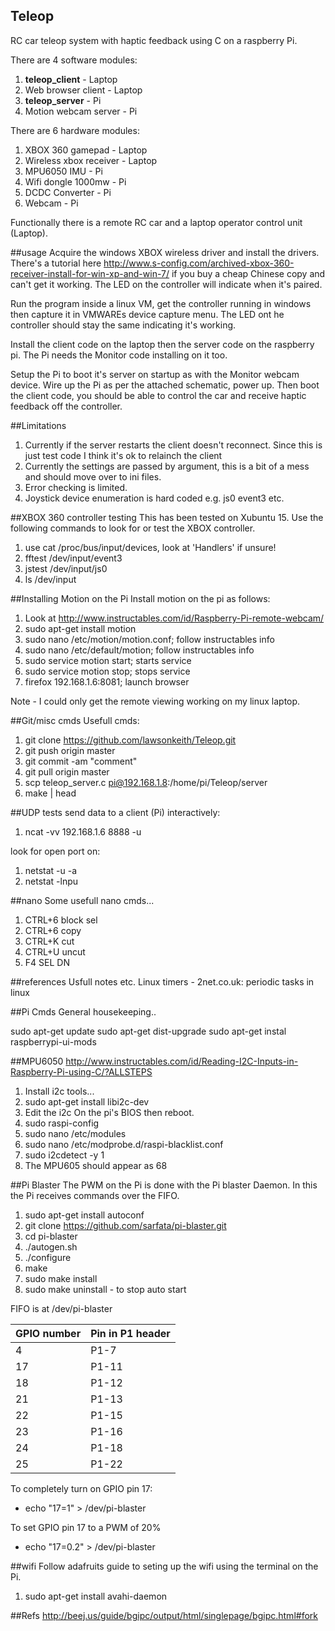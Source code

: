 ## Teleop
RC car teleop system with haptic feedback using C on a raspberry Pi.

There are 4 software modules:

1. **teleop_client**		- Laptop
2. Web browser client		- Laptop 
3. **teleop_server**		- Pi
4. Motion webcam server		- Pi
 
There are 6 hardware modules:

1. XBOX 360 gamepad		- Laptop	
2. Wireless xbox receiver	- Laptop
3. MPU6050 IMU			- Pi
4. Wifi dongle 1000mw		- Pi	
5. DCDC Converter		- Pi
6. Webcam			- Pi

Functionally there is a remote RC car and a laptop operator control unit (Laptop).

##usage
Acquire the windows XBOX wireless driver and install the drivers.  There's a tutorial here http://www.s-config.com/archived-xbox-360-receiver-install-for-win-xp-and-win-7/ if you buy a cheap Chinese copy and can't get it working.
The LED on the controller will indicate when it's paired.

Run the program inside a linux VM, get the controller running in windows then capture it in VMWAREs device capture menu.  The LED ont he controller should stay the same indicating it's working.

Install the client code on the laptop then the server code on the raspberry pi.  The Pi needs the Monitor code installing on it too.

Setup the Pi to boot it's server on startup as with the Monitor webcam device.  Wire up the Pi as per the attached schematic, power up.  Then boot the client code, you should be able to control the car and receive haptic feedback off the controller.


##Limitations
1. Currently if the server restarts the client doesn't reconnect.  Since this is just test code I think it's ok to relainch the client
2. Currently the settings are passed by argument, this is a bit of a mess and should move over to ini files.
3. Error checking is limited.
4. Joystick device enumeration is hard coded e.g. js0 event3 etc.


##XBOX 360 controller testing
This has been tested on Xubuntu 15.  Use the following commands to look for or test the XBOX controller.

1. use cat /proc/bus/input/devices, look at 'Handlers' if unsure!
2. fftest /dev/input/event3
3. jstest /dev/input/js0
4. ls /dev/input
 

##Installing Motion on the Pi
Install motion on the pi as follows:

1. Look at http://www.instructables.com/id/Raspberry-Pi-remote-webcam/
2. sudo apt-get install motion
3. sudo nano /etc/motion/motion.conf; follow instructables info
4. sudo nano /etc/default/motion; follow instructables info
5. sudo service motion start; starts service
6. sudo service motion stop; stops service
7. firefox 192.168.1.6:8081; launch browser
	
Note - I could only get the remote viewing working on my linux laptop.
	
##Git/misc cmds
Usefull cmds:

1. git clone https://github.com/lawsonkeith/Teleop.git
2. git push origin master
3. git commit -am "comment"
4. git pull origin master
5. scp teleop_server.c pi@192.168.1.8:/home/pi/Teleop/server
6. make | head

##UDP tests
send data to a client (Pi) interactively:

1. ncat -vv 192.168.1.6 8888 -u
	
look for open port on:

1. netstat -u -a
2. netstat -lnpu

##nano
Some usefull nano cmds...

1. CTRL+6 block sel
2. CTRL+6 copy
3. CTRL+K cut
4. CTRL+U uncut
5. F4 		SEL DN

##references
Usfull notes etc.
Linux timers - 2net.co.uk: periodic tasks in linux

##Pi Cmds
General housekeeping..

sudo apt-get update
sudo apt-get dist-upgrade
sudo apt-get instal raspberrypi-ui-mods

##MPU6050
http://www.instructables.com/id/Reading-I2C-Inputs-in-Raspberry-Pi-using-C/?ALLSTEPS

1. Install i2c tools...
2. sudo apt-get install libi2c-dev
3. Edit the i2c On the pi's BIOS then reboot.
4. sudo raspi-config
5. sudo nano /etc/modules
6. sudo nano /etc/modprobe.d/raspi-blacklist.conf 
7. sudo i2cdetect -y 1
8. The MPU605 should appear as 68


##Pi Blaster
The PWM on the Pi is done with the Pi blaster Daemon.  In this the Pi receives commands over the FIFO.

1. sudo apt-get install autoconf
2. git clone https://github.com/sarfata/pi-blaster.git
3. cd pi-blaster
4. ./autogen.sh
5. ./configure
6. make
7. sudo make install
8. sudo make uninstall - to stop auto start

FIFO is at /dev/pi-blaster

GPIO number| Pin in P1 header
--- | ---
4    |     P1-7
17   |    P1-11
18   |     P1-12
21   |   P1-13
22   |    P1-15
23   |    P1-16
24   |    P1-18
25   |    P1-22
      
To completely turn on GPIO pin 17:

* echo "17=1" > /dev/pi-blaster

To set GPIO pin 17 to a PWM of 20%

* echo "17=0.2" > /dev/pi-blaster

##wifi
Follow adafruits guide to seting up the wifi using the terminal on the Pi.

1. sudo apt-get install avahi-daemon


##Refs
http://beej.us/guide/bgipc/output/html/singlepage/bgipc.html#fork
